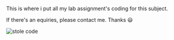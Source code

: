 This is where i put all my lab assignment's coding for this subject.

If there's an equiries, please contact me. Thanks 😃

![stole code](https://github.com/6D756E6972/ITT440-Network-Programming/assets/129729880/1e42d576-31b8-4f08-baa8-5a83d6196d17)

